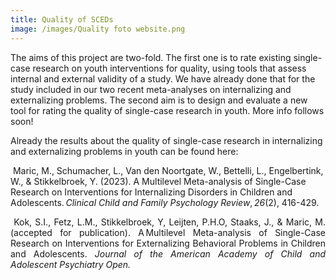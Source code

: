 ```yaml
---
title: Quality of SCEDs
image: /images/Quality foto website.png
---
```

The aims of this project are two-fold. The first one is to rate existing single-case research on youth interventions for quality, using tools that assess internal and external validity of a study. We have already done that for the study included in our two recent meta-analyses on internalizing and externalizing problems. The second aim is to design and evaluate a new tool for rating the quality of single-case research in youth. More info follows soon!

Already the results about the quality of single-case research in internalizing and externalizing problems in youth can be found here: 

 Maric, M., Schumacher, L., Van den Noortgate, W., Bettelli, L., Engelbertink, W., & Stikkelbroek, Y. (2023). A Multilevel Meta-analysis of Single-Case Research on Interventions for Internalizing Disorders in Children and Adolescents. _Clinical Child and Family Psychology Review_, _26_(2), 416-429.  

<p style="text-align: justify">&nbsp;Kok, S.I., Fetz, L.M., Stikkelbroek, Y, Leijten, P.H.O, Staaks, J., &amp; Maric, M. (accepted for publication). A Multilevel Meta-analysis of Single-Case Research on Interventions for Externalizing Behavioral Problems in Children and Adolescents. <em>Journal of the American Academy of Child and Adolescent Psychiatry Open.</em>&nbsp;</p>